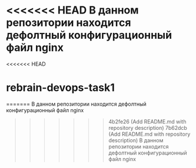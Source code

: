 <<<<<<< HEAD
В данном репозитории находится дефолтный конфигурационный файл nginx
=======
<<<<<<< HEAD
# rebrain-devops-task1
=======
В данном репозитории находится дефолтный конфигурационный файл nginx
>>>>>>> 4b2fe26 (Add README.md with repository description)
>>>>>>> 7b62dcb (Add README.md with repository description)
В данном репозитории находится дефолтный конфигурационный файл nginx
